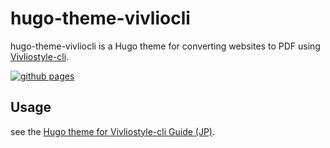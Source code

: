 # hugo-theme-vivliocli

hugo-theme-vivliocli is a Hugo theme for converting websites to PDF using [Vivliostyle-cli](https://github.com/vivliostyle/vivliostyle-cli).

[![github pages](https://github.com/mochimochiki/hugo-theme-vivliocli/actions/workflows/gh-pages.yml/badge.svg)](https://github.com/mochimochiki/hugo-theme-vivliocli/actions/workflows/gh-pages.yml)

## Usage

see the [Hugo theme for Vivliostyle-cli Guide (JP)](https://mochimochiki.github.io/hugo-theme-vivliocli/jp/).

